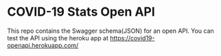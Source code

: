 # COVID-19 Stats Open API

This repo contains the Swagger schema(JSON) for an open API. You can test the API using the heroku app at https://covid19-openapi.herokuapp.com/